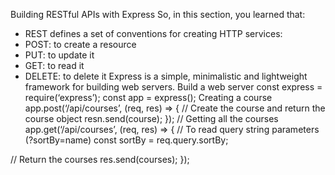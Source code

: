 Building RESTful APIs with Express
So, in this section, you learned that:
- REST defines a set of conventions for creating HTTP services:
- POST: to create a resource
- PUT: to update it
- GET: to read it
- DELETE: to delete it
Express is a simple, minimalistic and lightweight framework for building web servers.
Build a web server
const express = require(‘express’);
const app = express();
Creating a course
app.post(‘/api/courses’, (req, res) => {
// Create the course and return the course object
resn.send(course);
});
// Getting all the courses
app.get(‘/api/courses’, (req, res) => {
// To read query string parameters (?sortBy=name)
const sortBy = req.query.sortBy;

// Return the courses 
res.send(courses);
});